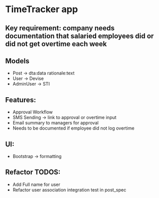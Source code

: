 # TimeTracker app

## Key requirement: company needs documentation that salaried employees did or did not get overtime each week

## Models
- Post -> dta:data rationale:text
- User -> Devise
- AdminUser -> STI

## Features:
- Approval Workflow
- SMS Sending -> link to approval or overtime input
- Email summary to managers for approval
- Needs to be documented if employee did not log overtime

## UI:
- Bootstrap -> formatting

## Refactor TODOS:
- Add Full name for user
- Refactor user association integration test in post_spec

